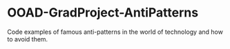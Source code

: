 # OOAD-GradProject-AntiPatterns
Code examples of famous anti-patterns in the world of technology and how to avoid them.

